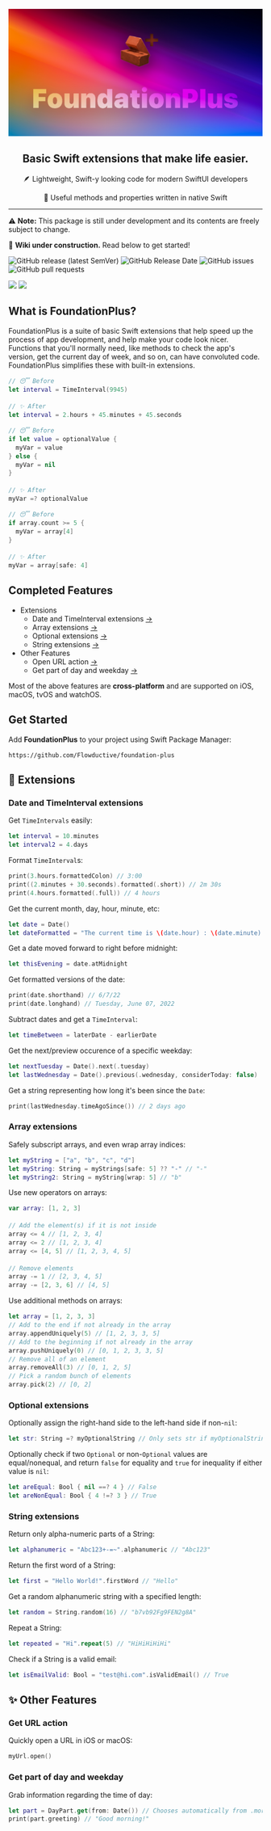 ![Social Preview](./Assets/Social%20Preview%20(640).png)

<h2 align="center">Basic Swift extensions that make life easier.</h2>

<p align="center">🪶 Lightweight, Swift-y looking code for modern SwiftUI developers</p>
<p align="center">🧩 Useful methods and properties written in native Swift</p>

***

⚠️ **Note:** This package is still under development and its contents are freely subject to change.

🚧 **Wiki under construction.** Read below to get started!

![GitHub release (latest SemVer)](https://img.shields.io/github/v/release/Flowductive/foundation-plus?label=version)
![GitHub Release Date](https://img.shields.io/github/release-date/Flowductive/foundation-plus?label=latest%20release)
![GitHub issues](https://img.shields.io/github/issues/Flowductive/foundation-plus)
![GitHub pull requests](https://img.shields.io/github/issues-pr/Flowductive/foundation-plus)

[![](https://img.shields.io/endpoint?url=https%3A%2F%2Fswiftpackageindex.com%2Fapi%2Fpackages%2FFlowductive%2Feasy-firebase%2Fbadge%3Ftype%3Dswift-versions)](https://swiftpackageindex.com/Flowductive/foundation-plus)
[![](https://img.shields.io/endpoint?url=https%3A%2F%2Fswiftpackageindex.com%2Fapi%2Fpackages%2FFlowductive%2Feasy-firebase%2Fbadge%3Ftype%3Dplatforms)](https://swiftpackageindex.com/Flowductive/foundation-plus)

## What is FoundationPlus?

FoundationPlus is a suite of basic Swift extensions that help speed up the process of app development, and help make your code look nicer. Functions that you'll normally need, like methods to check the app's version, get the current day of week, and so on, can have convoluted code. FoundationPlus simplifies these with built-in extensions.

```swift
// 😴 Before
let interval = TimeInterval(9945)

// ✨ After
let interval = 2.hours + 45.minutes + 45.seconds
```

```swift
// 😴 Before
if let value = optionalValue {
  myVar = value
} else {
  myVar = nil
}

// ✨ After
myVar =? optionalValue
```

```swift
// 😴 Before
if array.count >= 5 {
  myVar = array[4]
}

// ✨ After
myVar = array[safe: 4]
```

## Completed Features

- Extensions
  - Date and TimeInterval extensions [→](https://github.com/Flowductive/foundation-plus#date-and-timeinterval-extensions)
  - Array extensions [→](https://github.com/Flowductive/foundation-plus#array-extensions)
  - Optional extensions [→](https://github.com/Flowductive/foundation-plus#optional-extensions)
  - String extensions [→](https://github.com/Flowductive/foundation-plus#string-extensions)
- Other Features
  - Open URL action [→](https://github.com/Flowductive/foundation-plus#open-url-action)
  - Get part of day and weekday [→](https://github.com/Flowductive/foundation-plus#get-part-of-day-and-weekday)

Most of the above features are **cross-platform** and are supported on iOS, macOS, tvOS and watchOS.

## Get Started

Add **FoundationPlus** to your project using Swift Package Manager:

```
https://github.com/Flowductive/foundation-plus
```

## 🧩 Extensions

### Date and TimeInterval extensions

Get `TimeIntervals` easily:

```swift
let interval = 10.minutes
let interval2 = 4.days
```

Format `TimeInterval`s:

```swift
print(3.hours.formattedColon) // 3:00
print((2.minutes + 30.seconds).formatted(.short)) // 2m 30s
print(4.hours.formatted(.full)) // 4 hours
```

Get the current month, day, hour, minute, etc:

```swift
let date = Date()
let dateFormatted = "The current time is \(date.hour) : \(date.minute)."
```

Get a date moved forward to right before midnight:

```swift
let thisEvening = date.atMidnight
```

Get formatted versions of the date:

```swift
print(date.shorthand) // 6/7/22
print(date.longhand) // Tuesday, June 07, 2022
```

Subtract dates and get a `TimeInterval`:

```swift
let timeBetween = laterDate - earlierDate
```

Get the next/preview occurence of a specific weekday:

```swift
let nextTuesday = Date().next(.tuesday)
let lastWednesday = Date().previous(.wednesday, considerToday: false)
```

Get a string representing how long it's been since the `Date`:

```swift
print(lastWednesday.timeAgoSince()) // 2 days ago
```

### Array extensions

Safely subscript arrays, and even wrap array indices:

```swift
let myString = ["a", "b", "c", "d"]
let myString: String = myStrings[safe: 5] ?? "-" // "-"
let myString2: String = myString[wrap: 5] // "b"
```

Use new operators on arrays:

```swift
var array: [1, 2, 3]

// Add the element(s) if it is not inside
array <= 4 // [1, 2, 3, 4]
array <= 2 // [1, 2, 3, 4]
array <= [4, 5] // [1, 2, 3, 4, 5]

// Remove elements
array -= 1 // [2, 3, 4, 5]
array -= [2, 3, 6] // [4, 5]
```

Use additional methods on arrays:

```swift
let array = [1, 2, 3, 3]
// Add to the end if not already in the array
array.appendUniquely(5) // [1, 2, 3, 3, 5]
// Add to the beginning if not already in the array
array.pushUniquely(0) // [0, 1, 2, 3, 3, 5]
// Remove all of an element
array.removeAll(3) // [0, 1, 2, 5]
// Pick a random bunch of elements
array.pick(2) // [0, 2]
```

### Optional extensions

Optionally assign the right-hand side to the left-hand side if non-`nil`:

```swift
let str: String =? myOptionalString // Only sets str if myOptionalString is non-nil
```

Optionally check if two `Optional` or non-`Optional` values are equal/nonequal, and return `false` for equality and `true` for inequality if either value is `nil`:

```swift
let areEqual: Bool { nil ==? 4 } // False
let areNonEqual: Bool { 4 !=? 3 } // True
```

### String extensions

Return only alpha-numeric parts of a String:

```swift
let alphanumeric = "Abc123+-=~".alphanumeric // "Abc123"
```

Return the first word of a String:

```swift
let first = "Hello World!".firstWord // "Hello"
```

Get a random alphanumeric string with a specified length:

```swift
let random = String.random(16) // "b7vb92Fg9FEN2g8A"
```

Repeat a String:

```swift
let repeated = "Hi".repeat(5) // "HiHiHiHiHi"
```

Check if a String is a valid email:

```swift
let isEmailValid: Bool = "test@hi.com".isValidEmail() // True
```

## ✨ Other Features

### Get URL action

Quickly open a URL in iOS or macOS:

```swift
myUrl.open()
```

### Get part of day and weekday

Grab information regarding the time of day:

```swift
let part = DayPart.get(from: Date()) // Chooses automatically from .morning, .midday, .afternoon, .evening, .night, and .midnight
print(part.greeting) // "Good morning!"
